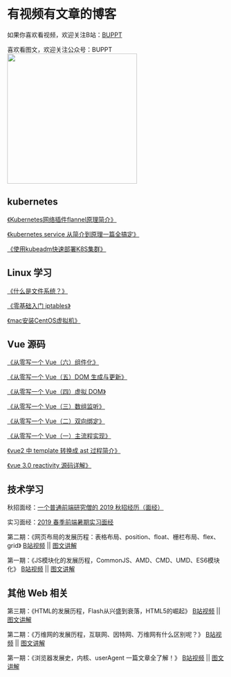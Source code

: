 # 有视频有文章的博客

如果你喜欢看视频，欢迎关注B站：<a href='https://space.bilibili.com/85377347'>BUPPT</a>

喜欢看图文，欢迎关注公众号：BUPPT
<img src='https://s1.ax1x.com/2020/06/15/NP8rk9.png' width='300' />

## kubernetes

<a href="https://mp.weixin.qq.com/s/pFymKi3HdNAcsJp_kwiigA">《Kubernetes网络插件flannel原理简介》</a>

<a href="https://mp.weixin.qq.com/s/GIS59HaC3xPug3kR4YS_pw">《kubernetes service 从简介到原理一篇全搞定》</a>

<a href="https://mp.weixin.qq.com/s/zFw0HTlmSE-gSuoo1OQcKg">《使用kubeadm快速部署K8S集群》</a>

## Linux 学习
<a href="https://mp.weixin.qq.com/s/LtzAJ0qfxo8OPXZ2Wq1njA">《什么是文件系统？》</a>

<a href="https://mp.weixin.qq.com/s/xehfRNEiJL_Xz5pHblDEow">《零基础入门 iptables》</a>

<a href="https://mp.weixin.qq.com/s/1aBznblMzhZ0-WvpRjh41A">《mac安装CentOS虚拟机》</a>

## Vue 源码
<a href="https://github.com/buppt/Video-article-blog/issues/11">《从零写一个 Vue（六）组件化》</a>

<a href="https://mp.weixin.qq.com/s/GhfGgAyvW1fX_s2r8bygpQ">《从零写一个 Vue（五）DOM 生成与更新》</a>

<a href="https://github.com/buppt/Video-article-blog/issues/9">《从零写一个 Vue（四）虚拟 DOM》</a>

<a href="https://github.com/buppt/Video-article-blog/issues/8">《从零写一个 Vue（三）数组监听》</a>

<a href="https://github.com/buppt/Video-article-blog/issues/7">《从零写一个 Vue（二）双向绑定》</a>

<a href="https://github.com/buppt/Video-article-blog/issues/6">《从零写一个 Vue（一）主流程实现》</a>

<a href="https://github.com/buppt/Video-article-blog/issues/4">《vue2 中 template 转换成 ast 过程简介》</a>

<a href="https://github.com/buppt/Video-article-blog/issues/5">《vue 3.0 reactivity 源码详解》</a>

## 技术学习

秋招面经：<a href='https://github.com/buppt/Video-article-blog/issues/3'>一个普通前端研究僧的 2019 秋招经历（面经）</a>

实习面经：<a href='https://github.com/buppt/Video-article-blog/issues/2'>2019 春季前端暑期实习面经</a>

第二期：《网页布局的发展历程：表格布局、position、float、栅栏布局、flex、grid》
<a href="https://www.bilibili.com/video/BV1954y1Q7on" target="_blank">B站视频</a> 
||
<a href="https://mp.weixin.qq.com/s/EhTxITDVLgtbsTinStOrdw">图文讲解</a>

第一期：《JS模块化的发展历程，CommonJS、AMD、CMD、UMD、ES6模块化》
<a href="https://www.bilibili.com/video/BV1Ua4y1t7fs" target="_blank">B站视频</a> 
||
<a href="https://github.com/buppt/Video-article-blog/issues/1">图文讲解</a>

## 其他 Web 相关
第三期：《HTML的发展历程，Flash从兴盛到衰落，HTML5的崛起》
<a href="https://www.bilibili.com/video/BV1yK4y1r7iG" target="_blank">B站视频</a> 
||
<a href="https://mp.weixin.qq.com/s/ZMg9xHRwg3JLX-FDMQt97g">图文讲解</a>

第二期：《万维网的发展历程，互联网、因特网、万维网有什么区别呢？》
<a href="https://www.bilibili.com/video/BV1R541167b9" target="_blank">B站视频</a> 
||
<a href="https://mp.weixin.qq.com/s/Ea3rsA1_kJqOG1cBtx-VvA">图文讲解</a>

第一期：《浏览器发展史，内核、userAgent 一篇文章全了解！》
<a href="https://www.bilibili.com/video/BV1YE411A75H" target="_blank">B站视频</a> 
||
<a href="https://mp.weixin.qq.com/s/vXc82ncUdJkuetR3_zP74w">图文讲解</a>
